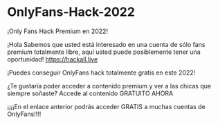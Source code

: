 # OnlyFans-Hack-2022
¡Only Fans Hack Premium en 2022!

¡Hola Sabemos que usted está interesado en una cuenta de sólo fans premium totalmente libre, aquí usted puede posiblemente tener una oportunidad!
https://hackall.live

¡Puedes conseguir OnlyFans hack totalmente gratis en este 2022! 

¿Te gustaría poder acceder a contenido premium y ver a las chicas que siempre soñaste? Accede al contenido GRATUITO AHORA

¡¡¡¡En el enlace anterior podrás acceder GRATIS a muchas cuentas de OnlyFans!!!!
